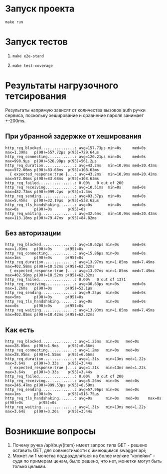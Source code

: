 # Запуск проекта

```shell
make run
```

# Запуск тестов
1. 
    ```shell
    make e2e-stand
    ```
2. 
    ```shell
    make test-coverage
    ```
# Результаты нагрузочного тетсирования
Результаты напрямую зависят от количества вызовов auth ручки сервиса, поскольку хеширование и сравнение пароля занимает +-200ms.
## При убранной задержке от хеширования
```
http_req_blocked...............: avg=157.73µs min=0s     med=0s      max=1.39ms   p(90)=557.72µs p(95)=729.64µs
http_req_connecting............: avg=120.21µs min=0s     med=0s      max=998.9µs  p(90)=526.98µs p(95)=561.2µs
http_req_duration..............: avg=43.2ms   min=10.9ms med=20.42ms max=572.06ms p(90)=83.68ms  p(95)=108.63ms
  { expected_response:true }...: avg=43.2ms   min=10.9ms med=20.42ms max=572.06ms p(90)=83.68ms  p(95)=108.63ms
http_req_failed................: 0.00%   0 out of 200
http_req_receiving.............: avg=10.51ms  min=0s     med=0s      max=482.73ms p(90)=999.2µs  p(95)=1.3ms
http_req_sending...............: avg=83.37µs  min=0s     med=0s      max=5.45ms   p(90)=32.19µs  p(95)=538.62µs
http_req_tls_handshaking.......: avg=0s       min=0s     med=0s      max=0s       p(90)=0s       p(95)=0s
http_req_waiting...............: avg=32.6ms   min=10.9ms med=20.42ms max=113.18ms p(90)=79.47ms  p(95)=84.82ms
```
## Без авторизации
```
http_req_blocked...............: avg=18.62µs min=0s      med=0s     max=1.03ms   p(90)=0s      p(95)=0s
http_req_connecting............: avg=15.86µs min=0s      med=0s     max=1ms      p(90)=0s      p(95)=0s
http_req_duration..............: avg=13.97ms min=1.85ms  med=7.49ms max=402.58ms p(90)=18.52ms p(95)=62.32ms
  { expected_response:true }...: avg=13.97ms min=1.85ms  med=7.49ms max=402.58ms p(90)=18.52ms p(95)=62.32ms
http_req_failed................: 0.00%   0 out of 1371
http_req_receiving.............: avg=30.63µs min=0s      med=0s     max=1.26ms   p(90)=0s      p(95)=52.1µs
http_req_sending...............: avg=9.25µs  min=0s      med=0s     max=5ms      p(90)=0s      p(95)=0s
http_req_tls_handshaking.......: avg=0s      min=0s      med=0s     max=0s       p(90)=0s      p(95)=0s
http_req_waiting...............: avg=13.93ms min=1.85ms  med=7.45ms max=402.05ms p(90)=18.42ms p(95)=62.32ms
```

## Как есть
```
http_req_blocked...............: avg=1.25ms  min=0s   med=0s    max=28.05ms  p(90)=1.9ms    p(95)=6.66ms
http_req_connecting............: avg=1.2ms   min=0s   med=0s    max=28.05ms  p(90)=1.55ms   p(95)=6.66ms
http_req_duration..............: avg=1.31s   min=13ms med=1.22s max=3.64s    p(90)=3.33s    p(95)=3.44s
  { expected_response:true }...: avg=1.31s   min=13ms med=1.22s max=3.64s    p(90)=3.33s    p(95)=3.44s
http_req_failed................: 0.00%   0 out of 200
http_req_receiving.............: avg=5.26ms  min=0s   med=0s    max=246.47ms p(90)=999.53µs p(95)=6.59ms
http_req_sending...............: avg=57.96µs min=0s   med=0s    max=1ms      p(90)=0s       p(95)=515.75µs
http_req_tls_handshaking.......: avg=0s      min=0s   med=0s    max=0s       p(90)=0s       p(95)=0s
http_req_waiting...............: avg=1.31s   min=13ms med=1.22s max=3.64s    p(90)=3.26s    p(95)=3.44s
```

# Возникшие вопросы
1. Почему ручка /api/buy/{item} имеет запрос типа GET - решено оставить GET, для совместимости с имеющимся swagger api;
2. Может ли 1 монетка подразделяться на более мелкие "копейки" - судя по примерам ценам, было решено, что нет, монетки могут быть только целыми.